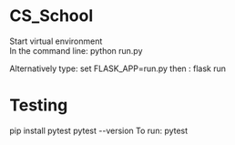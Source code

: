 # CS_School

Start virtual environment 
<br>
In the command line: python run.py

Alternatively type: set FLASK_APP=run.py 
then : flask run




# Testing
pip install pytest
pytest --version
To run: pytest
